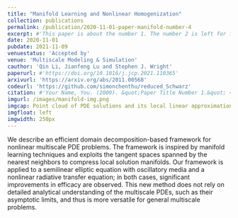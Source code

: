 ```yaml
---
title: "Manifold Learning and Nonlinear Homogenization"
collection: publications
permalink: /publication/2020-11-01-paper-manifold-number-4
excerpt: #'This paper is about the number 1. The number 2 is left for future work.'
date: 2020-11-01
pubdate: 2021-11-09
venuestatus: 'Accepted by'
venue: 'Multiscale Modeling & Simulation'
cauthor: 'Qin Li, Jianfeng Lu and Stephen J. Wright'
paperurl: #'https://doi.org/10.1016/j.jcp.2021.110365'
arxivurl: 'https://arxiv.org/abs/2011.00568'
codeurl: 'https://github.com/simonchenthu/reduced_Schwarz'
citation: #'Your Name, You. (2009). &quot;Paper Title Number 1.&quot; <i>Journal 1</i>. 1(1).'
imgurl: /images/manifold-img.png
imgcap: Point cloud of PDE solutions and its local linear approximation
imgfloat: left
imgwidth: 250px
---
```

We describe an efficient domain decomposition-based framework for nonlinear multiscale PDE problems. The framework is inspired by manifold learning techniques and exploits the tangent spaces spanned by the nearest neighbors to compress local solution manifolds. Our framework is applied to a semilinear elliptic equation with oscillatory media and a nonlinear radiative transfer equation; in both cases, significant improvements in efficacy are observed. This new method does not rely on detailed analytical understanding of the multiscale PDEs, such as their asymptotic limits, and thus is more versatile for general multiscale problems.